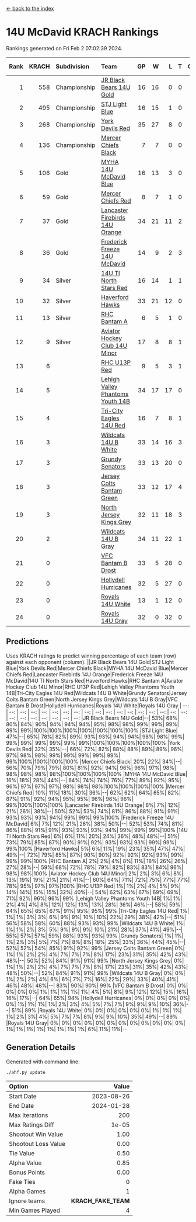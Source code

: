 [<- back to the index](readme.md)
# 14U McDavid KRACH Rankings
Rankings generated on Fri Feb  2 07:02:39 2024.

Rank|KRACH|Subdivision|Team|GP|W|L|T|OTW|OTL|SoS|Exp Wins|Win Diff
---:|---:|:---|:---|---:|---:|---:|---:|---:|---:|---:|---:|---:
1|558|Championship|[JR Black Bears 14U Gold](https://gamesheetstats.com/seasons/3659/teams/140633/schedule)|16|16|0|0|1|0|6|16.8|-0.0
2|495|Championship|[STJ Light Blue](https://gamesheetstats.com/seasons/3659/teams/140639/schedule)|16|15|1|0|0|0|45|15.8|-0.0
3|268|Championship|[York Devils Red](https://gamesheetstats.com/seasons/3659/teams/140644/schedule)|35|27|8|0|0|0|364|27.8|-0.0
4|136|Championship|[Mercer Chiefs Black](https://gamesheetstats.com/seasons/3659/teams/140605/schedule)|7|7|0|0|0|0|3|7.9|0.0
5|106|Gold|[MYHA 14U McDavid Blue](https://gamesheetstats.com/seasons/3659/teams/140636/schedule)|16|13|3|0|0|0|45|13.9|0.0
6|59|Gold|[Mercer Chiefs Red](https://gamesheetstats.com/seasons/3659/teams/140606/schedule)|8|7|1|0|0|0|32|7.9|0.0
7|37|Gold|[Lancaster Firebirds 14U Orange](https://gamesheetstats.com/seasons/3659/teams/140634/schedule)|34|21|11|2|0|0|91|22.9|0.0
8|36|Gold|[Frederick Freeze 14U McDavid](https://gamesheetstats.com/seasons/3659/teams/140628/schedule)|14|9|2|3|0|0|44|11.4|0.0
9|34|Silver|[14U TI North Stars Red](https://gamesheetstats.com/seasons/3659/teams/140626/schedule)|16|14|1|1|0|0|5|15.4|0.0
10|32|Silver|[Haverford Hawks](https://gamesheetstats.com/seasons/3659/teams/140630/schedule)|33|21|12|0|0|0|93|21.9|0.0
11|13|Silver|[RHC Bantam A](https://gamesheetstats.com/seasons/3659/teams/140618/schedule)|6|5|1|0|0|0|3|5.9|0.0
12|9|Silver|[Aviator Hockey Club 14U Minor](https://gamesheetstats.com/seasons/3659/teams/140627/schedule)|17|8|8|1|0|0|105|9.4|0.0
13|6||[RHC U13P Red](https://gamesheetstats.com/seasons/3659/teams/140619/schedule)|9|5|3|1|1|0|29|6.4|0.0
14|5||[Lehigh Valley Phantoms Youth 14B](https://gamesheetstats.com/seasons/3659/teams/140635/schedule)|34|17|17|0|2|1|51|17.9|0.0
15|4||[Tri-City Eagles 14U Red](https://gamesheetstats.com/seasons/3659/teams/140640/schedule)|16|7|8|1|1|0|56|8.4|0.0
16|3||[Wildcats 14U B White](https://gamesheetstats.com/seasons/3659/teams/140643/schedule)|33|14|16|3|1|1|39|16.4|0.0
17|3||[Grundy Senators](https://gamesheetstats.com/seasons/3659/teams/140629/schedule)|33|13|20|0|0|1|101|13.9|0.0
18|3||[Jersey Colts Bantam Green](https://gamesheetstats.com/seasons/3659/teams/140632/schedule)|33|12|17|4|1|1|24|14.9|0.0
19|3||[North Jersey Kings Grey](https://gamesheetstats.com/seasons/3659/teams/140637/schedule)|32|11|18|3|1|1|30|13.4|0.0
20|2||[Wildcats 14U B Gray](https://gamesheetstats.com/seasons/3659/teams/140642/schedule)|34|11|22|1|0|0|37|12.4|0.0
21|0||[VFC Bantam B Drost](https://gamesheetstats.com/seasons/3659/teams/140641/schedule)|33|5|28|0|0|2|116|5.9|0.0
22|0||[Hollydell Hurricanes](https://gamesheetstats.com/seasons/3659/teams/140631/schedule)|32|5|27|0|0|0|21|5.9|0.0
23|0||[Royals 14U White](https://gamesheetstats.com/seasons/3659/teams/140620/schedule)|13|1|12|0|0|1|87|1.9|0.0
24|0||[Royals 14U Gray](https://gamesheetstats.com/seasons/3659/teams/140638/schedule)|32|0|32|0|0|0|60|0.9|0.0

## Predictions
Uses KRACH ratings to predict winning percentage of each team (row) against each opponent (column).
||JR Black Bears 14U Gold|STJ Light Blue|York Devils Red|Mercer Chiefs Black|MYHA 14U McDavid Blue|Mercer Chiefs Red|Lancaster Firebirds 14U Orange|Frederick Freeze 14U McDavid|14U TI North Stars Red|Haverford Hawks|RHC Bantam A|Aviator Hockey Club 14U Minor|RHC U13P Red|Lehigh Valley Phantoms Youth 14B|Tri-City Eagles 14U Red|Wildcats 14U B White|Grundy Senators|Jersey Colts Bantam Green|North Jersey Kings Grey|Wildcats 14U B Gray|VFC Bantam B Drost|Hollydell Hurricanes|Royals 14U White|Royals 14U Gray
| --: | --: | --: | --: | --: | --: | --: | --: | --: | --: | --: | --: | --: | --: | --: | --: | --: | --: | --: | --: | --: | --: | --: | --: | --: 
|JR Black Bears 14U Gold|--| 53%| 68%| 80%| 84%| 90%| 94%| 94%| 94%| 95%| 98%| 98%| 99%| 99%| 99%| 99%| 99%|100%|100%|100%|100%|100%|100%|100%
|STJ Light Blue| 47%|--| 65%| 78%| 82%| 89%| 93%| 93%| 94%| 94%| 98%| 98%| 99%| 99%| 99%| 99%| 99%| 99%| 99%|100%|100%|100%|100%|100%
|York Devils Red| 32%| 35%|--| 66%| 72%| 82%| 88%| 88%| 89%| 89%| 96%| 97%| 98%| 98%| 99%| 99%| 99%| 99%| 99%| 99%|100%|100%|100%|100%
|Mercer Chiefs Black| 20%| 22%| 34%|--| 56%| 70%| 79%| 79%| 80%| 81%| 92%| 94%| 96%| 96%| 97%| 98%| 98%| 98%| 98%| 98%|100%|100%|100%|100%
|MYHA 14U McDavid Blue| 16%| 18%| 28%| 44%|--| 64%| 74%| 74%| 76%| 77%| 89%| 92%| 95%| 96%| 97%| 97%| 97%| 98%| 98%| 98%|100%|100%|100%|100%
|Mercer Chiefs Red| 10%| 11%| 18%| 30%| 36%|--| 62%| 62%| 64%| 65%| 82%| 87%| 91%| 92%| 94%| 95%| 95%| 96%| 96%| 96%| 99%|100%|100%|100%
|Lancaster Firebirds 14U Orange|  6%|  7%| 12%| 21%| 26%| 38%|--| 50%| 52%| 53%| 74%| 81%| 86%| 88%| 91%| 91%| 93%| 93%| 93%| 94%| 99%| 99%| 99%|100%
|Frederick Freeze 14U McDavid|  6%|  7%| 12%| 21%| 26%| 38%| 50%|--| 52%| 53%| 74%| 81%| 86%| 88%| 91%| 91%| 93%| 93%| 93%| 94%| 99%| 99%| 99%|100%
|14U TI North Stars Red|  6%|  6%| 11%| 20%| 24%| 36%| 48%| 48%|--| 51%| 73%| 79%| 85%| 87%| 90%| 91%| 92%| 93%| 93%| 93%| 99%| 99%| 99%|100%
|Haverford Hawks|  5%|  6%| 11%| 19%| 23%| 35%| 47%| 47%| 49%|--| 72%| 79%| 85%| 87%| 90%| 90%| 92%| 92%| 92%| 93%| 99%| 99%| 99%|100%
|RHC Bantam A|  2%|  2%|  4%|  8%| 11%| 18%| 26%| 26%| 27%| 28%|--| 59%| 68%| 72%| 78%| 79%| 82%| 83%| 83%| 84%| 96%| 98%| 98%|100%
|Aviator Hockey Club 14U Minor|  2%|  2%|  3%|  6%|  8%| 13%| 19%| 19%| 21%| 21%| 41%|--| 60%| 64%| 71%| 72%| 75%| 77%| 77%| 78%| 95%| 97%| 97%|100%
|RHC U13P Red|  1%|  1%|  2%|  4%|  5%|  9%| 14%| 14%| 15%| 15%| 32%| 40%|--| 54%| 62%| 63%| 67%| 69%| 69%| 71%| 92%| 96%| 96%| 99%
|Lehigh Valley Phantoms Youth 14B|  1%|  1%|  2%|  4%|  4%|  8%| 12%| 12%| 13%| 13%| 28%| 36%| 46%|--| 58%| 59%| 64%| 65%| 65%| 67%| 91%| 95%| 95%| 99%
|Tri-City Eagles 14U Red|  1%|  1%|  1%|  3%|  3%|  6%|  9%|  9%| 10%| 10%| 22%| 29%| 38%| 42%|--| 51%| 56%| 58%| 58%| 60%| 88%| 93%| 93%| 99%
|Wildcats 14U B White|  1%|  1%|  1%|  2%|  3%|  5%|  9%|  9%|  9%| 10%| 21%| 28%| 37%| 41%| 49%|--| 55%| 57%| 57%| 59%| 88%| 93%| 93%| 99%
|Grundy Senators|  1%|  1%|  1%|  2%|  3%|  5%|  7%|  7%|  8%|  8%| 18%| 25%| 33%| 36%| 44%| 45%|--| 52%| 52%| 54%| 85%| 91%| 92%| 99%
|Jersey Colts Bantam Green|  0%|  1%|  1%|  2%|  2%|  4%|  7%|  7%|  7%|  8%| 17%| 23%| 31%| 35%| 42%| 43%| 48%|--| 50%| 52%| 84%| 91%| 91%| 99%
|North Jersey Kings Grey|  0%|  1%|  1%|  2%|  2%|  4%|  7%|  7%|  7%|  8%| 17%| 23%| 31%| 35%| 42%| 43%| 48%| 50%|--| 52%| 84%| 91%| 91%| 99%
|Wildcats 14U B Gray|  0%|  0%|  1%|  2%|  2%|  4%|  6%|  6%|  7%|  7%| 16%| 22%| 29%| 33%| 40%| 41%| 46%| 48%| 48%|--| 83%| 90%| 90%| 99%
|VFC Bantam B Drost|  0%|  0%|  0%|  0%|  0%|  1%|  1%|  1%|  1%|  1%|  4%|  5%|  8%|  9%| 12%| 12%| 15%| 16%| 16%| 17%|--| 64%| 65%| 94%
|Hollydell Hurricanes|  0%|  0%|  0%|  0%|  0%|  0%|  1%|  1%|  1%|  1%|  2%|  3%|  4%|  5%|  7%|  7%|  9%|  9%|  9%| 10%| 36%|--| 51%| 89%
|Royals 14U White|  0%|  0%|  0%|  0%|  0%|  0%|  1%|  1%|  1%|  1%|  2%|  3%|  4%|  5%|  7%|  7%|  8%|  9%|  9%| 10%| 35%| 49%|--| 89%
|Royals 14U Gray|  0%|  0%|  0%|  0%|  0%|  0%|  0%|  0%|  0%|  0%|  0%|  0%|  1%|  1%|  1%|  1%|  1%|  1%|  1%|  1%|  6%| 11%| 11%|--

## Generation Details

Generated with command line:
```
./ahf.py update
```

| Option | Value |
| :----- | ----: |
| Start Date | 2023-08-26 |
| End Date | 2024-01-28 |
| Max Iterations | 200 |
| Max Ratings Diff | 1e-05 |
| Shootout Win Value | 1.00 |
| Shootout Loss Value | 0.00 |
| Tie Value | 0.50 |
| Alpha Value | 0.85 |
| Bonus Points | 0.00 |
| Fake Ties | 0 |
| Alpha Games | 1 |
| Ignore teams | __KRACH_FAKE_TEAM__ |
| Min Games Played | 4 |

